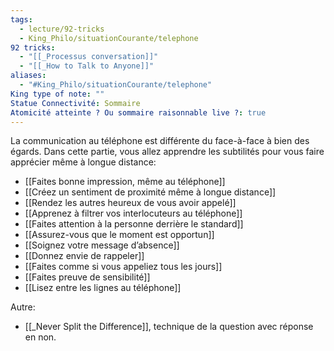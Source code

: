 ```yaml
---
tags:
  - lecture/92-tricks
  - King_Philo/situationCourante/telephone
92 tricks:
  - "[[_Processus conversation]]"
  - "[[_How to Talk to Anyone]]"
aliases:
  - "#King_Philo/situationCourante/telephone"
King type of note: ""
Statue Connectivité: Sommaire
Atomicité atteinte ? Ou sommaire raisonnable live ?: true
---
```


La communication au téléphone est différente du face-à-face à bien des égards. Dans cette partie, vous allez apprendre les subtilités pour vous faire apprécier même à longue distance:
- [[Faites bonne impression, même au téléphone]]
- [[Créez un sentiment de proximité même à longue distance]]
- [[Rendez les autres heureux de vous avoir appelé]]
- [[Apprenez à filtrer vos interlocuteurs au téléphone]]
- [[Faites attention à la personne derrière le standard]]
- [[Assurez-vous que le moment est opportun]]
- [[Soignez votre message d’absence]]
- [[Donnez envie de rappeler]]
- [[Faites comme si vous appeliez tous les jours]]
- [[Faites preuve de sensibilité]]
- [[Lisez entre les lignes au téléphone]]


Autre:
- [[_Never Split the Difference]], technique de la question avec réponse en non. 